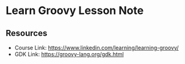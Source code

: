 # Learn Groovy Lesson Note

## Resources

- Course Link: https://www.linkedin.com/learning/learning-groovy/
- GDK Link: https://groovy-lang.org/gdk.html 

